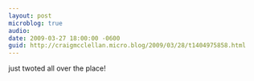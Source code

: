 ```yaml
---
layout: post
microblog: true
audio: 
date: 2009-03-27 18:00:00 -0600
guid: http://craigmcclellan.micro.blog/2009/03/28/t1404975858.html
---
```

just twoted all over the place!
